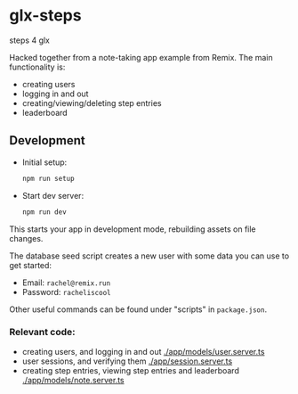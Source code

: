 # glx-steps
steps 4 glx

Hacked together from a note-taking app example from Remix. The main functionality is:
- creating users
- logging in and out
- creating/viewing/deleting step entries
- leaderboard

## Development

- Initial setup:

  ```sh
  npm run setup
  ```

- Start dev server:

  ```sh
  npm run dev
  ```

This starts your app in development mode, rebuilding assets on file changes.

The database seed script creates a new user with some data you can use to get started:

- Email: `rachel@remix.run`
- Password: `racheliscool`

Other useful commands can be found under "scripts" in `package.json`. 

### Relevant code:


- creating users, and logging in and out [./app/models/user.server.ts](./app/models/user.server.ts)
- user sessions, and verifying them [./app/session.server.ts](./app/session.server.ts)
- creating step entries, viewing step entries and leaderboard [./app/models/note.server.ts](./app/models/stepEntry.server.ts)
